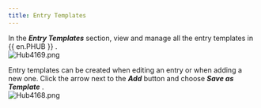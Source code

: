 ```yaml
---
title: Entry Templates
---
```

In the ***Entry Templates*** section, view and manage all the entry templates in {{ en.PHUB }} .  
![Hub4169.png](/img/en/hub/Hub4169.png) 

Entry templates can be created when editing an entry or when adding a new one. Click the arrow next to the ***Add*** button and choose ***Save as Template*** .  
![Hub4168.png](/img/en/hub/Hub4168.png) 

